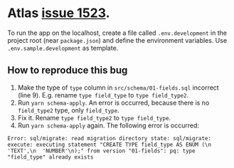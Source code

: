# Atlas [issue 1523](https://github.com/ariga/atlas/issues/1523).

To run the app on the localhost, create a file called `.env.development` in the project root (near `package.json`) and define the environment variables. Use `.env.sample.development` as template.

## How to reproduce this bug

1. Make the type of `type` column in `src/schema/01-fields.sql` incorrect (line 9). E.g. rename `type field_type` to `type field_type2`.
1. Run `yarn schema-apply`. An error is occurred, because there is no `field_type2` type, only `field_type`.
1. Fix it. Rename `type field_type2` to `type field_type`.
1. Run `yarn schema-apply` again. The following error is occurred:

```
Error: sql/migrate: read migration directory state: sql/migrate: execute: executing statement "CREATE TYPE field_type AS ENUM (\n  'TEXT',\n  'NUMBER'\n);" from version "01-fields": pq: type "field_type" already exists
```
